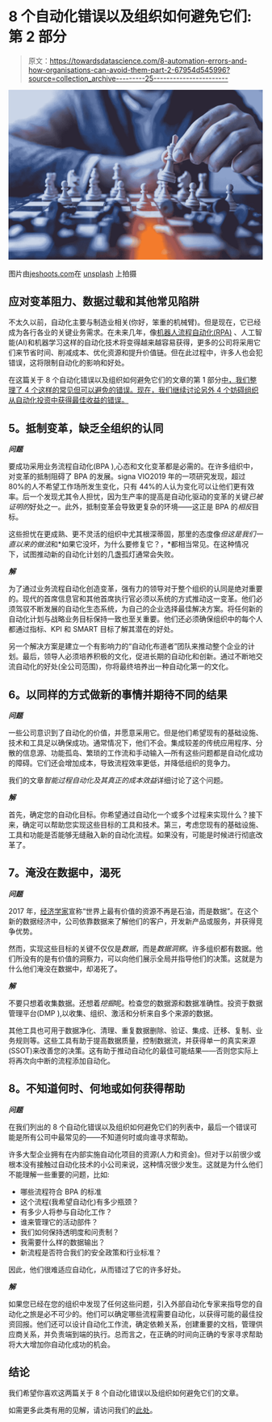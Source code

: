 # 8 个自动化错误以及组织如何避免它们:第 2 部分

> 原文：<https://towardsdatascience.com/8-automation-errors-and-how-organisations-can-avoid-them-part-2-67954d545996?source=collection_archive---------25----------------------->

![](img/e1da3d93c7bbb2b6e052d18ffc10d53b.png)

图片由[jeshoots.com](https://jeshoots.com/)在 [unsplash](https://unsplash.com/) 上拍摄

## 应对变革阻力、数据过载和其他常见陷阱

不太久以前，自动化主要与制造业相关(你好，笨重的机械臂)。但是现在，它已经成为各行各业的关键业务需求。在未来几年，像[机器人流程自动化(RPA)](https://www.smartuigroup.com.au/robotic-process-automation-uipath/) 、人工智能(AI)和机器学习这样的自动化技术将变得越来越容易获得，更多的公司将采用它们来节省时间、削减成本、优化资源和提升价值链。但在此过程中，许多人也会犯错误，这将限制自动化的影响和好处。

在这篇关于 8 个自动化错误以及组织如何避免它们的文章的第 1 部分[中，我们整理了 4 个这样的常见但可以避免的错误。现在，我们继续讨论另外 4 个妨碍组织从自动化投资中获得最佳收益的错误。](/8-automation-mistakes-and-how-organisations-can-avoid-them-part-1-23177646f7ea)

## **5。抵制变革，缺乏全组织的认同**

***问题***

要成功采用业务流程自动化(BPA ),心态和文化变革都是必需的。在许多组织中，对变革的抵制阻碍了 BPA 的发展。signa VIO2019 年的一项研究发现，超过 80%的人不希望工作场所发生变化，只有 44%的人认为变化可以让他们更有效率。后一个发现尤其令人担忧，因为生产率的提高是自动化驱动的变革的关键*已被证明的*好处之一。此外，抵制变革会导致更复杂的环境——这正是 BPA 的*相反*目标。

这些担忧在更成熟、更不灵活的组织中尤其根深蒂固，那里的态度像*但这是我们一直以来的做法*和*如果它没坏，为什么要修复它？，*都相当常见。在这种情况下，试图推动新的自动化计划的几盏孤灯通常会失败。

***解***

为了通过业务流程自动化创造变革，强有力的领导对于整个组织的认同是绝对重要的。现代的首席信息官和其他首席执行官必须以系统的方式推动这一变革。他们必须驾驭不断发展的自动化生态系统，为自己的企业选择最佳解决方案。将任何新的自动化计划与战略业务目标保持一致也至关重要。他们还必须确保组织中的每个人都通过指标、KPI 和 SMART 目标了解其潜在的好处。

另一个解决方案是建立一个有影响力的“自动化布道者”团队来推动整个企业的计划。最后，领导人必须培养积极的文化，促进长期的自动化和创新。通过不断地交流自动化的好处(全公司范围)，你将最终培养出一种自动化第一的文化。

## **6。以同样的方式做新的事情并期待不同的结果**

***问题***

一些公司意识到了自动化的价值，并愿意采用它。但是他们希望现有的基础设施、技术和工具足以确保成功。通常情况下，他们不会。集成较差的传统应用程序、分散的信息源、功能孤岛、繁琐的工作流和手动输入—所有这些问题都是自动化成功的障碍。它们还会增加成本，导致流程效率更低，并降低组织的竞争力。

我们的文章*智能过程自动化及其真正的成本效益*详细讨论了这个问题。

***解***

首先，确定您的自动化目标。你希望通过自动化一个或多个过程来实现什么？接下来，确定可以帮助您实现这些目标的工具和技术。第三，考虑您现有的基础设施、工具和功能是否能够无缝融入新的自动化流程。如果没有，可能是时候进行彻底改革了。

## **7。淹没在数据中，渴死**

***问题***

2017 年，[经济学家](https://www.economist.com/leaders/2017/05/06/the-worlds-most-valuable-resource-is-no-longer-oil-but-data)宣称“世界上最有价值的资源不再是石油，而是数据”。在这个新的数据经济中，公司依靠数据来了解他们的客户，开发新产品或服务，并获得竞争优势。

然而，实现这些目标的关键不仅仅是*数据*，而是*数据洞察*。许多组织都有数据。他们所没有的是有价值的洞察力，可以向他们展示全局并指导他们的决策。这就是为什么他们淹没在数据中，却渴死了。

***解***

不要只想着收集数据。还想着*挖掘*呢。检查您的数据源和数据准确性。投资于数据管理平台(DMP ),以收集、组织、激活和分析来自多个来源的数据。

其他工具也可用于数据净化、清理、重复数据删除、验证、集成、迁移、复制、业务规则等。这些工具有助于提高数据质量，控制数据流，并获得单一的真实来源(SSOT)来改善您的决策。这有助于推动自动化的最佳可能结果——否则您实际上将再次向中断的流程添加自动化。

## **8。不知道何时、何地或如何获得帮助**

***问题***

在我们列出的 8 个自动化错误以及组织如何避免它们的列表中，最后一个错误可能是所有公司中最常见的——不知道何时或向谁寻求帮助。

许多大型企业拥有在内部实施自动化项目的资源(人力和资金)。但对于以前很少或根本没有接触过自动化技术的小公司来说，这种情况很少发生。这就是为什么他们不能理解一些重要的问题，比如:

*   哪些流程符合 BPA 的标准
*   这个流程(我希望自动化)有多少瓶颈？
*   有多少人将参与自动化工作？
*   谁来管理它的活动部件？
*   我们如何保持透明度和问责制？
*   我需要什么样的数据输出？
*   新流程是否符合我们的安全政策和行业标准？

因此，他们很难适应自动化，从而错过了它的许多好处。

***解***

如果您已经在您的组织中发现了任何这些问题，引入外部自动化专家来指导您的自动化之旅是必不可少的。他们可以确定哪些流程需要自动化，以获得可能的最佳投资回报。他们还可以设计自动化工作流，确定依赖关系，创建重要的文档，管理供应商关系，并负责端到端的执行。总而言之，在正确的时间向正确的专家寻求帮助将大大增加你自动化成功的机会。

## **结论**

我们希望你喜欢这两篇关于 8 个自动化错误以及组织如何避免它们的文章。

如需更多此类有用的见解，请访问我们的[此处](https://www.smartuigroup.com.au/insights/)。